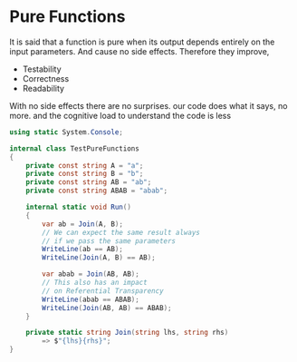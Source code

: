 # Pure Functions #

It is said that a function is pure when its output
depends entirely on the input parameters. And cause
no side effects. Therefore they improve,

- Testability
- Correctness
- Readability

With no side effects there are no surprises. our code
does what it says, no more. and the cognitive load
to understand the code is less

```csharp
using static System.Console;

internal class TestPureFunctions
{
    private const string A = "a";
    private const string B = "b";
    private const string AB = "ab";
    private const string ABAB = "abab";

    internal static void Run()
    {
        var ab = Join(A, B);
        // We can expect the same result always
        // if we pass the same parameters
        WriteLine(ab == AB);
        WriteLine(Join(A, B) == AB);

        var abab = Join(AB, AB);
        // This also has an impact
        // on Referential Transparency
        WriteLine(abab == ABAB);
        WriteLine(Join(AB, AB) == ABAB);
    }

    private static string Join(string lhs, string rhs)
        => $"{lhs}{rhs}";
}
```

